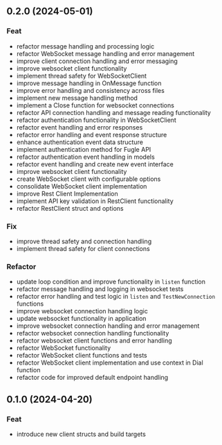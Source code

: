 ## 0.2.0 (2024-05-01)

### Feat

- refactor message handling and processing logic
- refactor WebSocket message handling and error management
- improve client connection handling and error messaging
- improve websocket client functionality
- implement thread safety for WebSocketClient
- improve message handling in OnMessage function
- improve error handling and consistency across files
- implement new message handling method
- implement a Close function for websocket connections
- refactor API connection handling and message reading functionality
- refactor authentication functionality in WebSocketClient
- refactor event handling and error responses
- refactor error handling and event response structure
- enhance authentication event data structure
- implement authentication method for Fugle API
- refactor authentication event handling in models
- refactor event handling and create new event interface
- improve websocket client functionality
- create WebSocket client with configurable options
- consolidate WebSocket client implementation
- improve Rest Client Implementation
- implement API key validation in RestClient functionality
- refactor RestClient struct and options

### Fix

- improve thread safety and connection handling
- implement thread safety for client connections

### Refactor

- update loop condition and improve functionality in `listen` function
- refactor message handling and logging in websocket tests
- refactor error handling and test logic in `listen` and `TestNewConnection` functions
- improve websocket connection handling logic
- update websocket functionality in application
- improve websocket connection handling and error management
- refactor websocket connection handling functionality
- refactor websocket client functions and error handling
- refactor WebSocket functionality
- refactor WebSocket client functions and tests
- refactor WebSocket client implementation and use context in Dial function
- refactor code for improved default endpoint handling

## 0.1.0 (2024-04-20)

### Feat

- introduce new client structs and build targets
